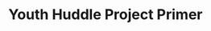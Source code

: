 ---
title: Youth Huddle Project Primer
redirect_to: https://www.facebook.com/share/p/oCvWZ3kYVMnEC34w/?mibextid=WC7FNe
redirect_from: 
  - /YHProjectPrimer
  - /yhprojectprimer
---